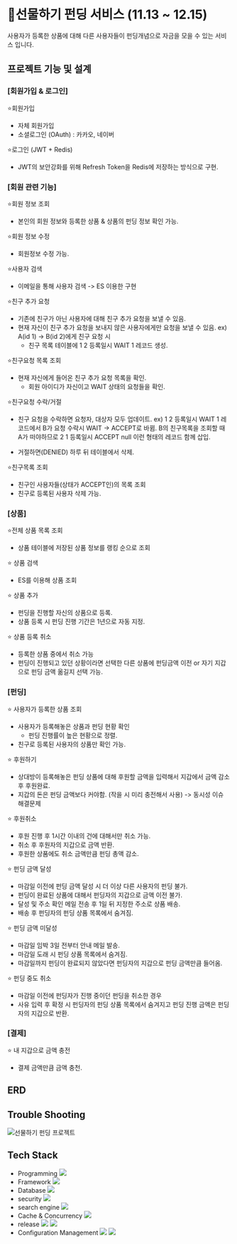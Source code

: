# 🎁선물하기 펀딩 서비스 (11.13 ~ 12.15)
사용자가 등록한 상품에 대해 다른 사용자들이 펀딩개념으로 자금을 모을 수 있는 서비스 입니다.

## 프로젝트 기능 및 설계
### [회원가입 & 로그인]

⭐회원가입
  - 자체 회원가입
  - 소셜로그인 (OAuth) : 카카오, 네이버

⭐로그인 (JWT + Redis)
  - JWT의 보안강화를 위해 Refresh Token을 Redis에 저장하는 방식으로 구현.

### [회원 관련 기능]
⭐회원 정보 조회
  - 본인의 회원 정보와 등록한 상품 & 상품의 펀딩 정보 확인 가능.

⭐회원 정보 수정
  - 회원정보 수정 가능.

⭐사용자 검색
  - 이메일을 통해 사용자 검색
  -> ES 이용한 구현
    
⭐친구 추가 요청
  - 기존에 친구가 아닌 사용자에 대해 친구 추가 요청을 보낼 수 있음.
  - 현재 자신이 친구 추가 요청을 보내지 않은 사용자에게만 요청을 보낼 수 있음.
    ex) A(id 1) -> B(id 2)에게 친구 요청 시
    - 친구 목록 테이블에 1 2 등록일시 WAIT 1 레코드 생성.
    
⭐친구요청 목록 조회
  - 현재 자신에게 들어온 친구 추가 요청 목록을 확인.
    - 회원 아이디가 자신이고 WAIT 상태의 요청들을 확인.

⭐친구요청 수락/거절
  - 친구 요청을 수락하면 요청자, 대상자  모두 업데이트.
    ex)  1 2 등록일시 WAIT 1 레코드에서 B가 요청 수락시 WAIT -> ACCEPT로 바뀜.
         B의 친구목록을 조회할 때 A가 떠야하므로 2 1 등록일시 ACCEPT null 이런 형태의 레코드 함께 삽입.
  
  - 거절하면(DENIED) 하루 뒤 테이블에서 삭제.
    
⭐친구목록 조회
  - 친구인 사용자들(상태가 ACCEPT인)의 목록 조회
  - 친구로 등록된 사용자 삭제 가능.
    
### [상품]
⭐전체 상품 목록 조회
  - 상품 테이블에 저장된 상품 정보를 랭킹 순으로 조회
    
⭐ 상품 검색
  - ES를 이용해 상품 조회
    
⭐ 상품 추가
  - 펀딩을 진행할 자신의 상품으로 등록.
  - 상품 등록 시 펀딩 진행 기간은 1년으로 자동 지정.
      
⭐ 상품 등록 취소
  - 등록한 상품 중에서 취소 가능
  - 펀딩이 진행되고 있던 상황이라면 선택한 다른 상품에 펀딩금액 이전 or 자기 지갑으로 펀딩 금액 옮길지 선택 가능.

### [펀딩]
⭐ 사용자가 등록한 상품 조회
  - 사용자가 등록해놓은 상품과 펀딩 현황 확인
    - 펀딩 진행률이 높은 현황으로 정렬.
  - 친구로 등록된 사용자의 상품만 확인 가능.
    
⭐ 후원하기
  - 상대방이 등록해놓은 펀딩 상품에 대해 후원할 금액을 입력해서 지갑에서 금액 감소 후 후원완료.
  - 지갑의 돈은 펀딩 금액보다 커야함. (작을 시 미리 충전해서 사용)
    -> 동시성 이슈 해결문제
    
⭐ 후원취소
  - 후원 진행 후 1시간 이내의 건에 대해서만 취소 가능.
  - 취소 후 후원자의 지갑으로 금액 반환.
  - 후원한 상품에도 취소 금액만큼 펀딩 총액 감소.

⭐ 펀딩 금액 달성
  - 마감일 이전에 펀딩 금액 달성 시 더 이상 다른 사용자의 펀딩 불가.
  - 펀딩이 완료된 상품에 대해서 펀딩자의 지갑으로 금액 이전 불가.
  - 달성 및 주소 확인 메일 전송 후 1일 뒤 지정한 주소로 상품 배송.
  - 배송 후 펀딩자의 펀딩 상품 목록에서 숨겨짐.

⭐ 펀딩 금액 미달성
  - 마감일 임박 3일 전부터 안내 메일 발송.
  - 마감일 도래 시 펀딩 상품 목록에서 숨겨짐.
  - 마감일까지 펀딩이 완료되지 않았다면 펀딩자의 지갑으로 펀딩 금액만큼 들어옴.
    
⭐ 펀딩 중도 취소
  - 마감일 이전에 펀딩자가 진행 중이던 펀딩을 취소한 경우
  - 사유 입력 후 확정 시 펀딩자의 펀딩 상품 목록에서 숨겨지고 펀딩 진행 금액은 펀딩자의 지갑으로 반환.

### [결제]
⭐ 내 지갑으로 금액 충전
  - 결제 금액만큼 금액 충천. 

## ERD


## Trouble Shooting
![선물하기 펀딩 프로젝트](https://github.com/soeun135/GiftFunding/assets/84930396/5c4daefa-711a-44ff-bee9-afa70f9ccb5b)

## Tech Stack
- Programming <img src="https://img.shields.io/badge/Java-007396?style=for-the-badge&logo=Java&logoColor=white"/>
- Framework  <img src="https://img.shields.io/badge/Springboot-6DB33F?style=for-the-badge&logo=Springboot&logoColor=white"/>
- Database <img src="https://img.shields.io/badge/mysql-4479A1?style=for-the-badge&logo=mysql&logoColor=white"/>
- security <img src="https://img.shields.io/badge/springsecurity-6DB33F?style=for-the-badge&logo=springsecurity&logoColor=white"/>
- search engine <img src="https://img.shields.io/badge/elasticsearch-005571?style=for-the-badge&logo=elasticsearch&logoColor=white"/>
- Cache & Concurrency <img src="https://img.shields.io/badge/redis-DC382D?style=for-the-badge&logo=redis&logoColor=white"/>
- release <img src="https://img.shields.io/badge/docker-2496ED?style=for-the-badge&logo=docker&logoColor=white"/> <img src="https://img.shields.io/badge/amazonaws-232F3E?style=for-the-badge&logo=amazonaws&logoColor=white"/> 
- Configuration Management <img src="https://img.shields.io/badge/github-181717?style=for-the-badge&logo=github&logoColor=white"/> <img src="https://img.shields.io/badge/sourcetree-0052CC?style=for-the-badge&logo=sourcetree&logoColor=white"/>
